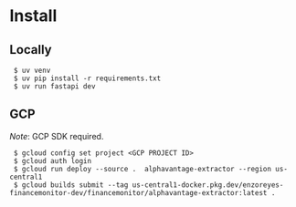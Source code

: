 # Install 

## Locally

```
 $ uv venv
 $ uv pip install -r requirements.txt
 $ uv run fastapi dev
```

## GCP

*Note*: GCP SDK required.

```
 $ gcloud config set project <GCP PROJECT ID>
 $ gcloud auth login
 $ gcloud run deploy --source .  alphavantage-extractor --region us-central1
 $ gcloud builds submit --tag us-central1-docker.pkg.dev/enzoreyes-financemonitor-dev/financemonitor/alphavantage-extractor:latest .
```